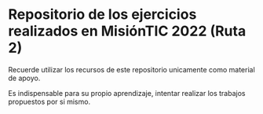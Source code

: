 <h1>Repositorio de los ejercicios realizados en MisiónTIC 2022 (Ruta 2)</h1>

<p> 
Recuerde utilizar los recursos de este repositorio unicamente como material de apoyo.

Es indispensable para su propio aprendizaje, intentar realizar los trabajos propuestos
por si mismo.

</p>
